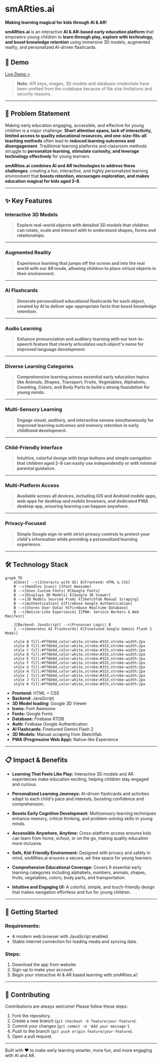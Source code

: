 # **smARties.ai**

**Making learning magical for kids through AI & AR!**

**smARties.ai** is an interactive **AI & AR-based early education platform** that empowers young children to **learn through play, explore with technology, and boost knowledge retention** using immersive 3D models, augmented reality, and personalized AI-driven flashcards.

## 🚀 **Demo**

[Live Demo >](https://smarties-ai.web.app/)

> **Note:** API keys, images, 3D models and database credentials have been omitted from the codebase because of file size limitations and security reasons.

---

## 🎯 **Problem Statement**

Making early education engaging, accessible, and effective for young children is a major challenge. **Short attention spans, lack of interactivity, limited access to quality educational resources, and one-size-fits-all teaching methods** often lead to **reduced learning outcomes and disengagement**. Traditional learning platforms and classroom methods struggle to **personalize learning, stimulate curiosity, and leverage technology effectively** for young learners.

**smARties.ai** **combines AI and AR technologies to address these challenges**, creating a fun, interactive, and highly personalized learning environment that **boosts retention, encourages exploration, and makes education magical for kids aged 2–8**.

---

## ✨ **Key Features**  

### **Interactive 3D Models**  

> **Explore real-world objects with detailed 3D models that children can rotate, scale and interact with to understand shapes, forms and relationships.**

---

### **Augmented Reality**  

> **Experience learning that jumps off the screen and into the real world with our AR mode, allowing children to place virtual objects in their environment.**

---

### **AI Flashcards**  

> **Generate personalized educational flashcards for each object, created by AI to deliver age-appropriate facts that boost knowledge retention.**

---

### **Audio Learning**  

> **Enhance pronunciation and auditory learning with our text-to-speech feature that clearly articulates each object's name for improved language development.**

---

### **Diverse Learning Categories**  

> **Comprehensive learning across essential early education topics like Animals, Shapes, Transport, Fruits, Vegetables, Alphabets, Counting, Colors, and Body Parts to build a strong foundation for young minds.**

---

### **Multi-Sensory Learning**  

> **Engage visual, auditory, and interactive senses simultaneously for improved learning outcomes and memory retention in early childhood development.**

---

### **Child-Friendly Interface**  

> **Intuitive, colorful design with large buttons and simple navigation that children aged 2-8 can easily use independently or with minimal parental guidance.**

---

### **Multi-Platform Access**  

> **Available across all devices, including iOS and Android mobile apps, web apps for desktop and mobile browsers, and dedicated PWA desktop app, ensuring learning can happen anywhere.**

---

### **Privacy-Focused**  

> **Simple Google sign-in with strict privacy controls to protect your child's information while providing a personalized learning experience.**

---

## 🛠️ **Technology Stack**

```mermaid
graph TD
    A[User] -->|Interacts with UI| B[Frontend: HTML & CSS]
    B -->|Handles Icons| C[Font Awesome]
    B -->|Uses Custom Fonts| D[Google Fonts]
    B -->|Displays 3D Models| E[Google 3D Viewer]
    B -->|3D Models Sourced From| F[Sketchfab Manual Scraping]
    B -->|Authentication| G[Firebase Google Authentication]
    B -->|Stores User Data| H[Firebase Realtime Database]
    B -->|Native-Like Experience| I[PWA: Service Workers & Web Manifest]

    J[Backend: JavaScript] -->|Processes Logic| B
    J -->|Generates AI Flashcards| K[Finetuned Google Gemini Flash 2 Model]

    style A fill:#ff6b9d,color:white,stroke:#333,stroke-width:2px
    style B fill:#ff6b9d,color:white,stroke:#333,stroke-width:2px
    style C fill:#ff6b9d,color:white,stroke:#333,stroke-width:2px
    style D fill:#ff6b9d,color:white,stroke:#333,stroke-width:2px
    style E fill:#ff6b9d,color:white,stroke:#333,stroke-width:2px
    style F fill:#ff6b9d,color:white,stroke:#333,stroke-width:2px
    style G fill:#ff6b9d,color:white,stroke:#333,stroke-width:2px
    style H fill:#ff6b9d,color:white,stroke:#333,stroke-width:2px
    style I fill:#ff6b9d,color:white,stroke:#333,stroke-width:2px
    style J fill:#ff6b9d,color:white,stroke:#333,stroke-width:2px
    style K fill:#ff6b9d,color:white,stroke:#333,stroke-width:2px
```

- **Frontend:** HTML + CSS  
- **Backend:** JavaScript  
- **3D Model loading:** Google 3D Viewer  
- **Icons:** Font Awesome  
- **Fonts:** Google Fonts  
- **Database:** Firebase RTDB  
- **Auth:** Firebase Google Authentication  
- **AI Flashcards:** Finetuned Gemini Flash 2  
- **3D Models:** Manual scraping from Sketchfab
- **PWA (Progressive Web App):** Native-like Experience

---

## 📋 **Impact & Benefits**

- **Learning That Feels Like Play:** Interactive 3D models and AR experiences make education exciting, helping children stay engaged and curious.

- **Personalized Learning Journeys:** AI-driven flashcards and activities adapt to each child's pace and interests, boosting confidence and comprehension.

- **Boosts Early Cognitive Development:** Multisensory learning techniques enhance memory, critical thinking, and problem-solving skills in young minds.

- **Accessible Anywhere, Anytime:** Cross-platform access ensures kids can learn from home, school, or on the go, making quality education more inclusive.

- **Safe, Kid-Friendly Environment:** Designed with privacy and safety in mind, smARties.ai ensures a secure, ad-free space for young learners.

- **Comprehensive Educational Coverage:** Covers 9 essential early learning categories including alphabets, numbers, animals, shapes, fruits, vegetables, colors, body parts, and transportation.

- **Intuitive and Engaging UI:** A colorful, simple, and touch-friendly design that makes navigation effortless and fun for young children.

---

## 🚀 Getting Started

### Requirements:
- A modern web browser with JavaScript enabled.
- Stable internet connection for loading media and syncing data.

### Steps:
1. Download the app from website.
2. Sign-up to make your account.
3. Begin your interactive AI & AR based learning with smARties.ai!

---

## 🤝 **Contributing**  

Contributions are always welcome! Please follow these steps:

1. Fork the repository.  
2. Create a new branch (`git checkout -b feature/your-feature`).  
3. Commit your changes (`git commit -m 'Add your message'`).  
4. Push to the branch (`git push origin feature/your-feature`).  
5. Open a pull request.  

---

Built with ❤️ to make early learning smarter, more fun, and more engaging with AI and AR.
